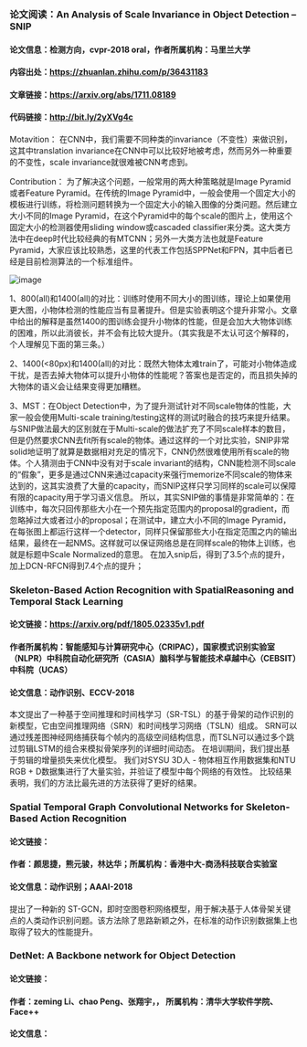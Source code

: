 ### 论文阅读：An Analysis of Scale Invariance in Object Detection – SNIP
#### 论文信息：检测方向，cvpr-2018 oral，作者所属机构：马里兰大学
#### 内容出处：https://zhuanlan.zhihu.com/p/36431183
#### 文章链接：https://arxiv.org/abs/1711.08189
#### 代码链接：http://bit.ly/2yXVg4c
Motavition：
在CNN中，我们需要不同种类的invariance（不变性）来做识别，这其中translation invariance在CNN中可以比较好地被考虑，然而另外一种重要的不变性，scale invariance就很难被CNN考虑到。

Contribution：
为了解决这个问题，一般常用的两大种策略就是Image Pyramid或者Feature Pyramid。在传统的Image Pyramid中，一般会使用一个固定大小的模板进行训练，将检测问题转换为一个固定大小的输入图像的分类问题。然后建立大小不同的Image Pyramid，在这个Pyramid中的每个scale的图片上，使用这个固定大小的检测器使用sliding window或cascaded classifier来分类。这大类方法中在deep时代比较经典的有MTCNN；另外一大类方法也就是Feature Pyramid，大家应该比较熟悉，这里的代表工作包括SPPNet和FPN，其中后者已经是目前检测算法的一个标准组件。

![image](https://github.com/GaoShanwen/test/blob/master/SNIP_analyze.jpeg)

  1、800(all)和1400(all)的对比：训练时使用不同大小的图训练，理论上如果使用更大图，小物体检测的性能应当有显著提升。但是实验表明这个提升非常小。文章中给出的解释是虽然1400的图训练会提升小物体的性能，但是会加大大物体训练的困难，所以此消彼长，并不会有比较大提升。（其实我是不太认可这个解释的，个人理解见下面的第三条。）
  
  2、1400(<80px)和1400(all)的对比：既然大物体太难train了，可能对小物体造成干扰，是否去掉大物体可以提升小物体的性能呢？答案也是否定的，而且损失掉的大物体的语义会让结果变得更加糟糕。
  
  3、MST：在Object Detection中，为了提升测试针对不同scale物体的性能，大家一般会使用Multi-scale training/testing这样的测试时融合的技巧来提升结果。与SNIP做法最大的区别就在于Multi-scale的做法扩充了不同scale样本的数目，但是仍然要求CNN去fit所有scale的物体。通过这样的一个对比实验，SNIP非常solid地证明了就算是数据相对充足的情况下，CNN仍然很难使用所有scale的物体。个人猜测由于CNN中没有对于scale invariant的结构，CNN能检测不同scale的“假象”，更多是通过CNN来通过capacity来强行memorize不同scale的物体来达到的，这其实浪费了大量的capacity，而SNIP这样只学习同样的scale可以保障有限的capacity用于学习语义信息。
所以，其实SNIP做的事情是非常简单的：在训练中，每次只回传那些大小在一个预先指定范围内的proposal的gradient，而忽略掉过大或者过小的proposal；在测试中，建立大小不同的Image Pyramid，在每张图上都运行这样一个detector，同样只保留那些大小在指定范围之内的输出结果，最终在一起NMS。这样就可以保证网络总是在同样scale的物体上训练，也就是标题中Scale Normalized的意思。
在加入snip后，得到了3.5个点的提升，加上DCN-RFCN得到7.4个点的提升；

### Skeleton-Based Action Recognition with SpatialReasoning and Temporal Stack Learning
#### 论文链接：https://arxiv.org/pdf/1805.02335v1.pdf
#### 作者所属机构：智能感知与计算研究中心（CRIPAC），国家模式识别实验室（NLPR）中科院自动化研究所（CASIA）脑科学与智能技术卓越中心（CEBSIT）中科院（UCAS）
#### 论文信息：动作识别、ECCV-2018
本文提出了一种基于空间推理和时间栈学习（SR-TSL）的基于骨架的动作识别的新模型，它由空间推理网络（SRN）和时间栈学习网络（TSLN）组成。 SRN可以通过残差图神经网络捕获每个帧内的高级空间结构信息，而TSLN可以通过多个跳过剪辑LSTM的组合来模拟骨架序列的详细时间动态。 在培训期间，我们提出基于剪辑的增量损失来优化模型。 我们对SYSU 3D人 - 物体相互作用数据集和NTU RGB + D数据集进行了大量实验，并验证了模型中每个网络的有效性。 比较结果表明，我们的方法比最先进的方法获得了更好的结果。

### Spatial Temporal Graph Convolutional Networks for Skeleton-Based Action Recognition
#### 论文链接：
#### 作者：颜思捷，熊元骏，林达华；所属机构：香港中大-商汤科技联合实验室
#### 论文信息：动作识别；AAAI-2018
提出了一种新的 ST-GCN，即时空图卷积网络模型，用于解决基于人体骨架关键点的人类动作识别问题。该方法除了思路新颖之外，在标准的动作识别数据集上也取得了较大的性能提升。


### DetNet: A Backbone network for Object Detection
#### 论文链接：
#### 作者：zeming Li、chao Peng、张翔宇，， 所属机构：清华大学软件学院、Face++
#### 论文信息：
